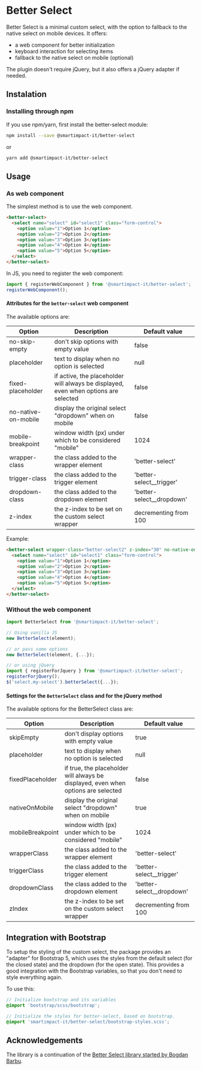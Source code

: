 # Better Select

Better Select is a minimal custom select, with the option to fallback to the native select on mobile devices. It offers:

- a web component for better initialization
- keyboard interaction for selecting items
- fallback to the native select on mobile (optional)

The plugin doesn't require jQuery, but it also offers a jQuery adapter if needed.

## Instalation

### Installing through npm

If you use npm/yarn, first install the better-select module:

```bash
npm install --save @smartimpact-it/better-select
```

or

```bash
yarn add @smartimpact-it/better-select
```

## Usage

### As web component

The simplest method is to use the web component.

```html
<better-select>
  <select name="select" id="select1" class="form-control">
    <option value="1">Option 1</option>
    <option value="2">Option 2</option>
    <option value="3">Option 3</option>
    <option value="4">Option 4</option>
    <option value="5">Option 5</option>
  </select>
</better-select>
```

In JS, you need to register the web component:

```javascript
import { registerWebComponent } from '@smartimpact-it/better-select';
registerWebComponent();
```

#### Attributes for the `better-select` web component

The available options are:

| Option              | Description                                                                         | Default value               |
| ------------------- | ----------------------------------------------------------------------------------- | --------------------------- |
| no-skip-empty       | don't skip options with empty value                                                 | false                       |
| placeholder         | text to display when no option is selected                                          | null                        |
| fixed-placeholder   | if active, the placeholder will always be displayed, even when options are selected | false                       |
| no-native-on-mobile | display the original select "dropdown" when on mobile                               | false                       |
| mobile-breakpoint   | window width (px) under which to be considered "mobile"                             | 1024                        |
| wrapper-class       | the class added to the wrapper element                                              | 'better-select'             |
| trigger-class       | the class added to the trigger element                                              | 'better-select\_\_trigger'  |
| dropdown-class      | the class added to the dropdown element                                             | 'better-select\_\_dropdown' |
| z-index             | the z-index to be set on the custom select wrapper                                  | decrementing from 100       |

Example:

```html
<better-select wrapper-class="better-select2" z-index="30" no-native-on-mobile>
  <select name="select" id="select1" class="form-control">
    <option value="1">Option 1</option>
    <option value="2">Option 2</option>
    <option value="3">Option 3</option>
    <option value="4">Option 4</option>
    <option value="5">Option 5</option>
  </select>
</better-select>
```

### Without the web component

```js
import BetterSelect from '@smartimpact-it/better-select';

// Using vanilla JS
new BetterSelect(element);

// or pass some options
new BetterSelect(element, {...});

// or using jQuery
import { registerForJquery } from '@smartimpact-it/better-select';
registerForjQuery();
$('select.my-select').betterSelect({...});
```

#### Settings for the `BetterSelect` class and for the jQuery method

The available options for the BetterSelect class are:

| Option           | Description                                                                       | Default value               |
| ---------------- | --------------------------------------------------------------------------------- | --------------------------- |
| skipEmpty        | don't display options with empty value                                            | true                        |
| placeholder      | text to display when no option is selected                                        | null                        |
| fixedPlaceholder | if true, the placeholder will always be displayed, even when options are selected | false                       |
| nativeOnMobile   | display the original select "dropdown" when on mobile                             | true                        |
| mobileBreakpoint | window width (px) under which to be considered "mobile"                           | 1024                        |
| wrapperClass     | the class added to the wrapper element                                            | 'better-select'             |
| triggerClass     | the class added to the trigger element                                            | 'better-select\_\_trigger'  |
| dropdownClass    | the class added to the dropdown element                                           | 'better-select\_\_dropdown' |
| zIndex           | the z-index to be set on the custom select wrapper                                | decrementing from 100       |

## Integration with Bootstrap

To setup the styling of the custom select, the package provides an "adapter" for Bootstrap 5, which uses the styles from the default select (for the closed state) and the dropdown (for the open state). This provides a good integration with the Bootstrap variables, so that you don't need to style everything again.

To use this:

```scss
// Initialize bootstrap and its variables
@import 'bootstrap/scss/bootstrap';

// Initialize the styles for better-select, based on bootstrap.
@import 'smartimpact-it/better-select/bootstrap-styles.scss';
```

## Acknowledgements

The library is a continuation of the [Better Select library started by Bogdan Barbu](https://github.com/bogdanbeniaminb/better-select).

